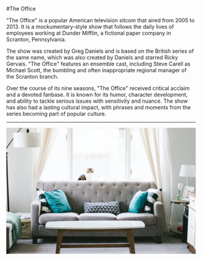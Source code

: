#The Office

"The Office" is a popular American television sitcom that aired from 2005 to 2013. It is a mockumentary-style show that follows the daily lives of employees working at Dunder Mifflin, a fictional paper company in Scranton, Pennsylvania.

The show was created by Greg Daniels and is based on the British series of the same name, which was also created by Daniels and starred Ricky Gervais. "The Office" features an ensemble cast, including Steve Carell as Michael Scott, the bumbling and often inappropriate regional manager of the Scranton branch.

Over the course of its nine seasons, "The Office" received critical acclaim and a devoted fanbase. It is known for its humor, character development, and ability to tackle serious issues with sensitivity and nuance. The show has also had a lasting cultural impact, with phrases and moments from the series becoming part of popular culture.

---

![TheOffice](nathan-fertig-FBXuXp57eM0-unsplash.jpg)
